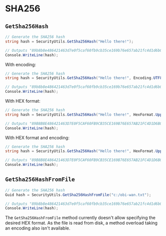 # SHA256

## `GetSha256Hash`

```csharp
// Generate the SHA256 hash
string hash = SecurityUtils.GetSha256Hash("Hello there!");

// Outputs "89b8b8e486421463d7e0f5caf60fb9cb35ce169b76e657ab21fc4d1d6b093603"
Console.WriteLine(hash);
```

With encoding:

```csharp
// Generate the SHA256 hash
string hash = SecurityUtils.GetSha256Hash("Hello there!", Encoding.UTF8);

// Outputs "89b8b8e486421463d7e0f5caf60fb9cb35ce169b76e657ab21fc4d1d6b093603"
Console.WriteLine(hash);
```

With HEX format:

```csharp
// Generate the SHA256 hash
string hash = SecurityUtils.GetSha256Hash("Hello there!", HexFormat.UpperCase));

// Outputs "89B8B8E486421463D7E0F5CAF60FB9CB35CE169B76E657AB21FC4D1D6B093603"
Console.WriteLine(hash);
```

With HEX format and encoding:

```csharp
// Generate the SHA256 hash
string hash = SecurityUtils.GetSha256Hash("Hello there!", HexFormat.UpperCase, Encoding.UTF8));

// Outputs "89B8B8E486421463D7E0F5CAF60FB9CB35CE169B76E657AB21FC4D1D6B093603"
Console.WriteLine(hash);
```

## `GetSha256HashFromFile`

```csharp
// Generate the SHA256 hash
Guid hash = SecurityUtils.GetSha256HashFromFile("c:/obi-wan.txt");

// Outputs "89b8b8e486421463d7e0f5caf60fb9cb35ce169b76e657ab21fc4d1d6b093603"
Console.WriteLine(hash);
```

The `GetSha256HashFromFile` method currently doesn't allow specifying the desired HEX format. As the file is read from disk, a method overload taking an encoding also isn't available.
